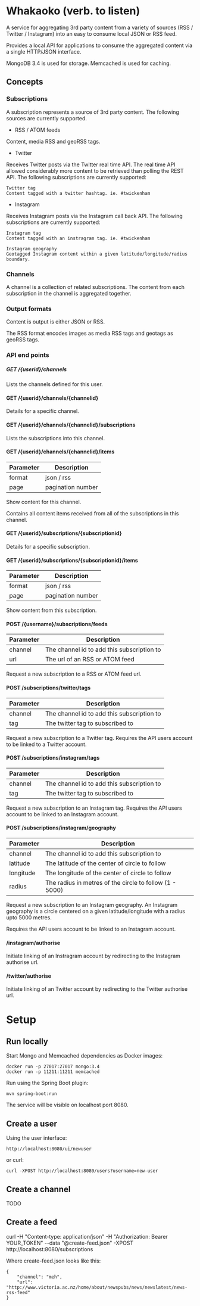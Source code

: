 # Whakaoko (verb. to listen)

A service for aggregating 3rd party content from a variety of sources (RSS / Twitter / Instagram) into an easy to consume local JSON or RSS feed.

Provides a local API for applications to consume the aggregated content via a single HTTP/JSON interface.

MongoDB 3.4 is used for storage. Memcached is used for caching.


## Concepts

### Subscriptions

A subscription represents a source of 3rd party content.
The following sources are currently supported.

- RSS / ATOM feeds

Content, media RSS and geoRSS tags.

- Twitter

Receives Twitter posts via the Twitter real time API.
The real time API allowed considerably more content to be retrieved than polling the REST API.
The following subscriptions are currently supported:

	Twitter tag
	Content tagged with a twitter hashtag. ie. #twickenham

- Instagram

Receives Instagram posts via the Instagram call back API.
The following subscriptions are currently supported:

	Instagram tag
	Content tagged with an instragram tag. ie. #twickenham

	Instagram geography
	Geotagged Instagram content within a given latitude/longitude/radius boundary.


### Channels

A channel is a collection of related subscriptions.
The content from each subscription in the channel is aggregated together.



### Output formats

Content is output is either JSON or RSS.

The RSS format encodes images as media RSS tags and geotags as geoRSS tags.



### API end points

##### GET /{userid}/channels

Lists the channels defined for this user.


#### GET /{userid}/channels/{channelid}

Details for a specific channel.


#### GET /{userid}/channels/{channelid}/subscriptions

Lists the subscriptions into this channel.


#### GET /{userid}/channels/{channelid}/items

|Parameter	|	Description |
|----------|----------------|
| format | json / rss |
| page | pagination number |
	
Show content for this channel.

Contains all content items received from all of the subscriptions in this channel.


#### GET /{userid}/subscriptions/{subscriptionid}

Details for a specific subscription.


#### GET /{userid}/subscriptions/{subscriptionid}/items

|Parameter	|	Description |
|----------|----------------|
|format | json / rss |
|page  | pagination number |

Show content from this subscription.


#### POST /{username}/subscriptions/feeds

| Parameter	|	Description |
|----------|----------------|
|channel | The channel id to add this subscription to|
|url | The url of an RSS or ATOM feed|
	
Request a new subscription to a RSS or ATOM feed url.

#### POST /subscriptions/twitter/tags

|Parameter |	Description |
|----------|---------------- |
|channel | The channel id to add this subscription to|
|tag | The twitter tag to subscribed to|
	
Request a new subscription to a Twitter tag.
Requires the API users account to be linked to a Twitter account.


#### POST /subscriptions/instagram/tags


| Parameter	|	Description |
|----------|----------------|
|channel|The channel id to add this subscription to|
|tag|The twitter tag to subscribed to|
	
Request a new subscription to an Instagram tag.
Requires the API users account to be linked to an Instagram account.

	
#### POST /subscriptions/instagram/geography

| Parameter	|	Description |
|----------|---------------- |
|channel | The channel id to add this subscription to|
|latitude | The latitude of the center of circle to follow|
|longitude | The longitude of the center of circle to follow|
|radius | The radius in metres of the circle to follow (1 - 5000)|

Request a new subscription to an Instagram geography. An Instagram geography is a circle
centered on a given latitude/longitude with a radius upto 5000 metres.

Requires the API users account to be linked to an Instagram account.


#### /instagram/authorise
	
Initiate linking of an Instragram account by redirecting to the Instagram authorise url.


#### /twitter/authorise

Initiate linking of an Twitter account by redirecting to the Twitter authorise url.


# Setup

## Run locally

Start Mongo and Memcached dependencies as Docker images:

```
docker run -p 27017:27017 mongo:3.4
docker run -p 11211:11211 memcached
```

Run using the Spring Boot plugin:

```
mvn spring-boot:run
```

The service will be visible on localhost port 8080.


## Create a user

Using the user interface:
```
http://localhost:8080/ui/newuser
```

or curl:
```
curl -XPOST http://localhost:8080/users?username=new-user
```

## Create a channel

TODO

## Create a feed

curl -H "Content-type: application/json" -H "Authorization: Bearer YOUR_TOKEN" --data "@create-feed.json" -XPOST http://localhost:8080/subscriptions

Where create-feed.json looks like this:
```
{
	"channel": "meh",
	"url": "http://www.victoria.ac.nz/home/about/newspubs/news/newslatest/news-rss-feed"
}

```
